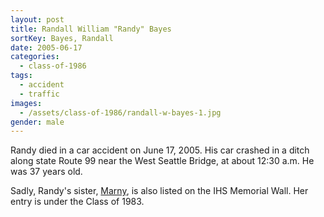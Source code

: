 ```yaml
---
layout: post
title: Randall William "Randy" Bayes
sortKey: Bayes, Randall
date: 2005-06-17
categories:
  - class-of-1986
tags:
  - accident
  - traffic
images:
  - /assets/class-of-1986/randall-w-bayes-1.jpg
gender: male
---
```


Randy died in a car accident on June 17, 2005. His car crashed in a ditch along state Route 99 near the West Seattle Bridge, at about 12:30 a.m. He was 37 years old.

Sadly, Randy's sister, [Marny](https://ihsmemorial.org/class-of-1983/marny-s-bayes/), is also listed on the IHS Memorial Wall. Her entry is under the Class of 1983.
